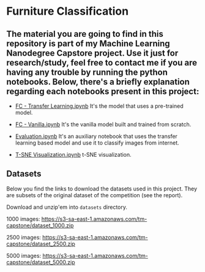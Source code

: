 Furniture Classification
========================

The material you are going to find in this repository is part of my Machine Learning Nanodegree Capstore project. Use it just for research/study, feel free to contact me if you are having any trouble by running the python notebooks. Below, there's a briefly explanation regarding each notebooks present in this project:
---

* [FC - Transfer Learning.ipynb](https://github.com/sancharika/Capstone-Project/blob/main/FC%20-%20Transfer%20Learning.ipynb)
It's the model that uses a pre-trained model.

* [FC - Vanilla.ipynb](https://github.com/sancharika/Capstone-Project/blob/main/FC%20-%20Vanilla.ipynb)
It's the vanilla model built and trained from scratch.

* [Evaluation.ipynb](https://github.com/sancharika/Capstone-Project/blob/main/Evaluation.ipynb)
It's an auxiliary notebook that uses the transfer learning based model and use it to classify images from internet.

* [T-SNE Visualization.ipynb](https://github.com/sancharika/Capstone-Project/blob/main/T-SNE%20Visualization.ipynb)
t-SNE visualization.


Datasets
---

Below you find the links to download the datasets used in this project.
They are subsets of the original dataset of the competition (see the report).

Download and unzip'em into `datasets` directory.

1000 images:
https://s3-sa-east-1.amazonaws.com/tm-capstone/dataset_1000.zip

2500 images:
https://s3-sa-east-1.amazonaws.com/tm-capstone/dataset_2500.zip

5000 images:
https://s3-sa-east-1.amazonaws.com/tm-capstone/dataset_5000.zip
